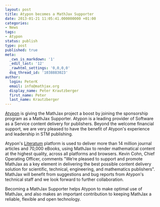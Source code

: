 ```yaml
---
layout: post
title: Atypon becomes a MathJax Supporter
date: 2013-01-21 11:05:41.000000000 +01:00
categories:
- News
tags:
- Atypon
status: publish
type: post
published: true
meta:
  _cws_is_markdown: '1'
  _edit_last: '12'
  _rawhtml_settings: '0,0,0,0'
  dsq_thread_id: '1038883023'
author:
  login: PeterK
  email: info@mathjax.org
  display_name: Peter Krautzberger
  first_name: Peter
  last_name: Krautzberger
---
```


[Atypon](http://www.atypon.com/) is giving the MathJax project a boost by joining the sponsorship program as a MathJax Supporter. Atypon is a leading provider of Software as a Service content delivery for publishers. Beyond the welcome financial support, we are very pleased to have the benefit of Atypon's experience and leadership in STM publishing.

Atypon's [Literatum](https://www.atypon.com/products/literatum/) platform is used to deliver more than 14 million journal articles and 70,000 eBooks, using MathJax to render mathematical content at the highest quality, across all platforms and browsers. Kevin Cohn, Chief Operating Officer, comments "We’re pleased to support and promote MathJax as a key element in delivering the best possible content delivery solution for scientific, technical, engineering, and mathematics publishers". MathJax will benefit from suggestions and bug reports from Atypon's technical staff and we look forward to further collaboration.

Becoming a MathJax Supporter helps Atypon to make optimal use of MathJax, and also makes an important contribution to keeping MathJax a reliable, flexible and open technology.